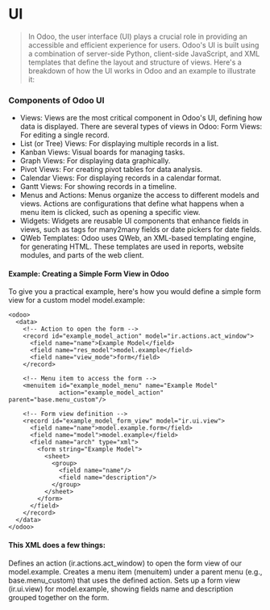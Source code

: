 # UI
> In Odoo, the user interface (UI) plays a crucial role in providing an accessible and efficient experience for users. Odoo's UI is built using a combination of server-side Python, client-side JavaScript, and XML templates that define the layout and structure of views. Here's a breakdown of how the UI works in Odoo and an example to illustrate it:

### Components of Odoo UI
- Views: Views are the most critical component in Odoo's UI, defining how data is displayed. There are several types of views in Odoo:
Form Views: For editing a single record.
- List (or Tree) Views: For displaying multiple records in a list.
- Kanban Views: Visual boards for managing tasks.
- Graph Views: For displaying data graphically.
- Pivot Views: For creating pivot tables for data analysis.
- Calendar Views: For displaying records in a calendar format.
- Gantt Views: For showing records in a timeline.
- Menus and Actions: Menus organize the access to different models and views. Actions are configurations that define what happens when a menu item is clicked, such as opening a specific view.
- Widgets: Widgets are reusable UI components that enhance fields in views, such as tags for many2many fields or date pickers for date fields.
- QWeb Templates: Odoo uses QWeb, an XML-based templating engine, for generating HTML. These templates are used in reports, website modules, and parts of the web client.
#### Example: Creating a Simple Form View in Odoo
To give you a practical example, here's how you would define a simple form view for a custom model model.example:

```
<odoo>
  <data>
    <!-- Action to open the form -->
    <record id="example_model_action" model="ir.actions.act_window">
      <field name="name">Example Model</field>
      <field name="res_model">model.example</field>
      <field name="view_mode">form</field>
    </record>

    <!-- Menu item to access the form -->
    <menuitem id="example_model_menu" name="Example Model"
              action="example_model_action" parent="base.menu_custom"/>

    <!-- Form view definition -->
    <record id="example_model_form_view" model="ir.ui.view">
      <field name="name">model.example.form</field>
      <field name="model">model.example</field>
      <field name="arch" type="xml">
        <form string="Example Model">
          <sheet>
            <group>
              <field name="name"/>
              <field name="description"/>
            </group>
          </sheet>
        </form>
      </field>
    </record>
  </data>
</odoo>
```
#### This XML does a few things:

Defines an action (ir.actions.act_window) to open the form view of our model.example.
Creates a menu item (menuitem) under a parent menu (e.g., base.menu_custom) that uses the defined action.
Sets up a form view (ir.ui.view) for model.example, showing fields name and description grouped together on the form.
